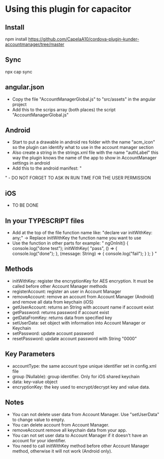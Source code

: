# Using this plugin for capacitor

## Install
npm install https://github.com/CapelaA10/cordova-plugin-kunder-accountmanager/tree/master 

## Sync
npx cap sync

## angular.json
- Copy the file "AccountManagerGlobal.js" to "src/assets" in the angular project
- Add this to the scrips array (both places) the script "AccountManagerGlobal.js"

## Android

- Start to put a drawable in android res folder with the name "acm_icon" so the plugin can identify what to use in the account manager section
- Also create a string in the strings.xml file with the name "authLabel" this way the plugin knows the name of the app to show in AccountManager settings in android
- Add this to the android manifest:
"            
<uses-permission android:name="android.permission.AUTHENTICATE_ACCOUNTS"></uses-permission>
<uses-permission android:name="android.permission.GET_ACCOUNTS"></uses-permission>
<uses-permission android:name="android.permission.MANAGE_ACCOUNTS" />
"
- DO NOT FORGET TO ASK IN RUN TIME FOR THE USER PERMISSION

## iOS
- TO BE DONE 

## In your TYPESCRIPT files
- Add at the top of the file function name like:
"declare var initWithKey: any;"  -> Replace initWithKey the function name you want to use 
- Use the function in other parts for example:
"
ngOnInit() {
    console.log("done test");
    initWithKey(
        "pass",
        () => {
            console.log("done");
        },
        (message: String) => {
            console.log("fail");
        }
    );
}
"


## Methods

- initWithKey: register the encryptionKey for AES encryption. It must be called before other Account Manager methods
- registerAccount: register an user in Account Manager
- removeAccount: remove an account from Account Manager (Android) and remove all data from keychain (iOS)
- getUserAccount: returns an String with account name if account exist
- getPassword: returns password if account exist
- getDataFromKey: returns data from specified key
- setUserData: set object with information into Account Manager or Keychain
- setPassword: update account password
- resetPassword: update account password with String "0000"

## Key Parameters

- accountType: the same account type unique identifier set in config.xml file
- group (Nullable): group identifier. Only for iOS shared keychain
- data: key-value object
- encryptionKey: the key used to encrypt/decrypt key and value data. 

## Notes

- You can not delete user data from Account Manager. Use "setUserData" to change value to empty.
- You can delete account from Account Manager.
- removeAccount remove all keychain data from your app.
- You can not set user data to Account Manager if it doesn't have an account for your identifier.
- You need to call initWithKey method before other Account Manager method, otherwise it will not work (Android only).

